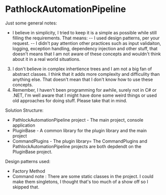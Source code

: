 # PathlockAutomationPipeline

Just some general notes:
- I believe in simplicity, I tried to keep it is a simple as possible while still filling the requirements. That means:
-- I used design patterns, per your request.
-- I didn't pay  attention other practices such as input validaiton, logging, exception handling, dependency injection and other stuff, that doesn't means that I am not aware of these concepts and wouldn't think about it in a real world situations.
3. I don't believe in complex inhertience trees and I am not a big fan of abstract classes. I think that it adds more 
complexity and difficulity than anything else. That doesn't mean that I don't know how to use these concepts.
4. Remember, I haven't been programming for awhile, surely not in C# or .NET, I'm well aware that I might have done some weird things or 
used old approaches for doing stuff. Please take that in mind.




Solution Structure:
- PathlockAutomationPipeline project - The main project, console application
- PluginBase - A common library for the plugin library and the main project
- CommandPlugins - The plugin library=
The CommandPlugins and PathlockAutomationPipeline projects are both depdendt on the PluginBase project.


Design patterns used:
- Factory Method
- Command
note : There are some static classes in the project. I could make them singletons, I thought that's too much of a show off so I skipped that.
